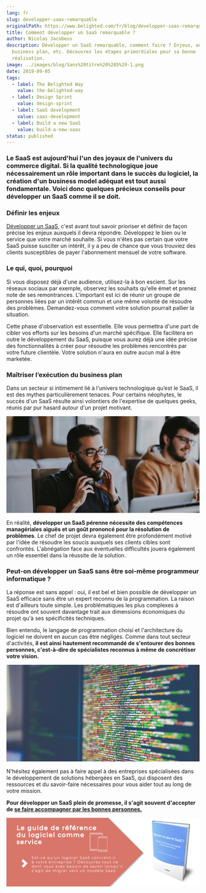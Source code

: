 ```yaml
---
lang: fr
slug: developper-saas-remarquable
originalPath: https://www.belighted.com/fr/blog/developper-saas-remarquable
title: Comment développer un SaaS remarquable ?
author: Nicolas Jacobeus
description: Développer un SaaS remarquable, comment faire ? Enjeux, audience,
  business plan, etc. Découvrez les étapes primordiales pour sa bonne
  réalisation.
image: ../images/blog/Sans%20titre%20%285%29-1.png
date: 2019-09-05
tags:
  - label: The Belighted Way
    value: the-belighted-way
  - label: Design Sprint
    value: design-sprint
  - label: SaaS development
    value: saas-development
  - label: Build a new SaaS
    value: build-a-new-saas
status: published
---
```

### Le SaaS est aujourd'hui l'un des joyaux de l'univers du commerce digital. Si la qualité technologique joue nécessairement un rôle important dans le succès du logiciel, la création d'un business model adéquat est tout aussi fondamentale. Voici donc quelques précieux conseils pour développer un SaaS comme il se doit.

### **Définir les enjeux**

[Développer un SaaS](/fr/blog/développer-saas-remarquable), c'est avant tout savoir prioriser et définir de façon précise les enjeux auxquels il devra répondre. Développez le bien ou le service que votre marché souhaite. Si vous n'êtes pas certain que votre SaaS puisse susciter un intérêt, il y a peu de chance que vous trouviez des clients susceptibles de payer l'abonnement mensuel de votre software. 

### **Le qui, quoi, pourquoi**

Si vous disposez déjà d'une audience, utilisez-la à bon escient. Sur les réseaux sociaux par exemple, observez les souhaits qu'elle émet et prenez note de ses remontrances. L'important est ici de réunir un groupe de personnes liées par un intérêt commun et une même volonté de résoudre des problèmes. Demandez-vous comment votre solution pourrait pallier la situation.  

Cette phase d'observation est essentielle. Elle vous permettra d'une part de cibler vos efforts sur les besoins d'un marché spécifique. Elle facilitera en outre le développement du SaaS, puisque vous aurez déjà une idée précise des fonctionnalités à créer pour résoudre les problèmes rencontrés par votre future clientèle. Votre solution n'aura en outre aucun mal à être marketée.

### **Maîtriser l’exécution du business plan**

Dans un secteur si intimement lié à l'univers technologique qu’est le SaaS, il est des mythes particulièrement tenaces. Pour certains néophytes, le succès d'un SaaS résulte ainsi volontiers de l'expertise de quelques geeks, réunis par pur hasard autour d'un projet motivant.

![maîtriser l'exécution du business plan pour un logicial SaaS](/content/images/legacy/NQZoZXTMa-Jw3C5OH7HEb.png)

En réalité, **développer un SaaS pérenne nécessite des compétences managériales aiguës et un goût prononcé pour la résolution de problèmes**. Le chef de projet devra également être profondément motivé par l'idée de résoudre les soucis auxquels ses clients cibles sont confrontés. L'abnégation face aux éventuelles difficultés jouera également un rôle essentiel dans la réussite de la solution.

### **Peut-on développer un SaaS sans être soi-même programmeur informatique ?**

La réponse est sans appel : oui, il est bel et bien possible de développer un SaaS efficace sans être un expert reconnu de la programmation. La raison est d'ailleurs toute simple. Les problématiques les plus complexes à résoudre ont souvent davantage trait aux dimensions économiques du projet qu'à ses spécificités techniques.

Bien entendu, le langage de programmation choisi et l'architecture du logiciel ne doivent en aucun cas être négligés. Comme dans tout secteur d'activités, **il est ainsi hautement recommandé de s'entourer des bonnes personnes, c'est-à-dire de spécialistes reconnus à même de concrétiser votre vision.** 

![développer soi même un saas remarquable ](/content/images/legacy/-5uQRnDbdqNKtAay5-Xyr.png)

N'hésitez également pas à faire appel à des entreprises spécialisées dans le développement de solutions hébergées en SaaS, qui disposent des ressources et du savoir-faire nécessaires pour vous aider tout au long de votre mission.

**Pour développer un SaaS plein de promesse, il s'agit souvent d'accepter de [se faire accompagner par les bonnes personnes.](/fr/evaluation-developpement-produit)** 

[![Nouveau call-to-action](/content/images/legacy/Htz_P1iMXy1bwRoC6u7Xy.png)](https://cta-redirect.hubspot.com/cta/redirect/1684659/efa19144-ba00-4802-bd26-7c27dbad25ab)